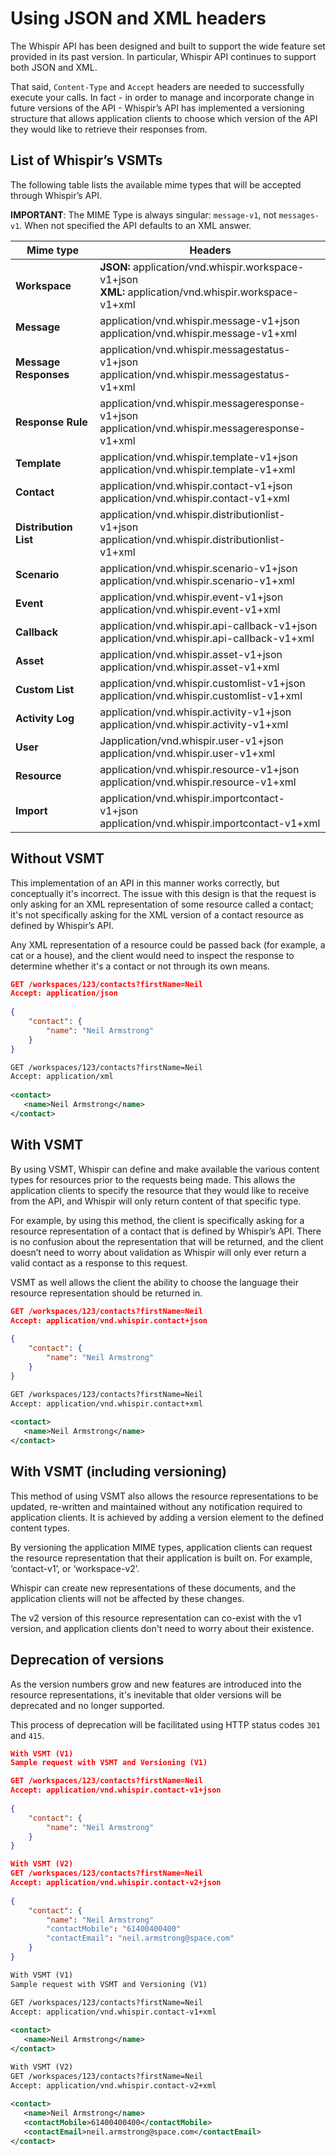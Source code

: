 # Using JSON and XML headers

The Whispir API has been designed and built to support the wide feature set provided in its past version. In particular, Whispir API continues to support both JSON and XML.

That said, `Content-Type` and `Accept` headers are needed to successfully execute your calls. In fact - in order to manage and incorporate change in future versions of the API - Whispir’s API has implemented a versioning structure that allows application clients to choose which version of the API they would like to retrieve their responses from.

## List of Whispir’s VSMTs
The following table lists the available mime types that will be accepted through Whispir’s API.

**IMPORTANT**: The MIME Type is always singular: `message-v1`, not `messages-v1`. When not specified the API defaults to an XML answer.


Mime type | Headers 
---------|----------
 **Workspace** | **JSON:** application/vnd.whispir.workspace-v1+json <br />**XML:** application/vnd.whispir.workspace-v1+xml 
 **Message** | application/vnd.whispir.message-v1+json <br />application/vnd.whispir.message-v1+xml 
 **Message Responses**| application/vnd.whispir.messagestatus-v1+json <br /> application/vnd.whispir.messagestatus-v1+xml
 **Response Rule**| application/vnd.whispir.messageresponse-v1+json <br />application/vnd.whispir.messageresponse-v1+xml
 **Template** | application/vnd.whispir.template-v1+json <br />application/vnd.whispir.template-v1+xml
 **Contact** | application/vnd.whispir.contact-v1+json <br />application/vnd.whispir.contact-v1+xml
 **Distribution List** | 	application/vnd.whispir.distributionlist-v1+json <br />application/vnd.whispir.distributionlist-v1+xml
 **Scenario** | application/vnd.whispir.scenario-v1+json <br />application/vnd.whispir.scenario-v1+xml
 **Event** | application/vnd.whispir.event-v1+json <br />application/vnd.whispir.event-v1+xml 
  **Callback** | application/vnd.whispir.api-callback-v1+json <br />application/vnd.whispir.api-callback-v1+xml 
 **Asset** | application/vnd.whispir.asset-v1+json <br />application/vnd.whispir.asset-v1+xml 
 **Custom List** | application/vnd.whispir.customlist-v1+json <br />application/vnd.whispir.customlist-v1+xml 
  **Activity Log** | application/vnd.whispir.activity-v1+json <br />application/vnd.whispir.activity-v1+xml 
 **User** | Japplication/vnd.whispir.user-v1+json <br />application/vnd.whispir.user-v1+xml 
 **Resource** |application/vnd.whispir.resource-v1+json <br />application/vnd.whispir.resource-v1+xml 
  **Import** | application/vnd.whispir.importcontact-v1+json <br />application/vnd.whispir.importcontact-v1+xml 

## Without VSMT
This implementation of an API in this manner works correctly, but conceptually it's incorrect. The issue with this design is that the request is only asking for an XML representation of some resource called a contact; it's not specifically asking for the XML version of a contact resource as defined by Whispir’s API.

Any XML representation of a resource could be passed back (for example, a cat or a house), and the client would need to inspect the response to determine whether it's a contact or not through its own means.

```JSON
GET /workspaces/123/contacts?firstName=Neil
Accept: application/json
 
{
    "contact": {
        "name": "Neil Armstrong"
    }
}
```
```XML
GET /workspaces/123/contacts?firstName=Neil
Accept: application/xml
 
<contact>
   <name>Neil Armstrong</name>
</contact>
```
## With VSMT

By using VSMT, Whispir can define and make available the various content types for resources prior to the requests being made. This allows the application clients to specify the resource that they would like to receive from the API, and Whispir will only return content of that specific type.

For example, by using this method, the client is specifically asking for a resource representation of a contact that is defined by Whispir’s API. There is no confusion about the representation that will be returned, and the client doesn’t need to worry about validation as Whispir will only ever return a valid contact as a response to this request.

VSMT as well allows the client the ability to choose the language their resource representation should be returned in.

```JSON
GET /workspaces/123/contacts?firstName=Neil
Accept: application/vnd.whispir.contact+json
 
{
    "contact": {
        "name": "Neil Armstrong"
    }
}
```
```XML
GET /workspaces/123/contacts?firstName=Neil
Accept: application/vnd.whispir.contact+xml
 
<contact>
   <name>Neil Armstrong</name>
</contact>
```
## With VSMT (including versioning)

This method of using VSMT also allows the resource representations to be updated, re-written and maintained without any notification required to application clients. It is achieved by adding a version element to the defined content types.

By versioning the application MIME types, application clients can request the resource representation that their application is built on. For example, ‘contact-v1’, or ‘workspace-v2’.

Whispir can create new representations of these documents, and the application clients will not be affected by these changes.

The v2 version of this resource representation can co-exist with the v1 version, and application clients don't need to worry about their existence.

## Deprecation of versions

As the version numbers grow and new features are introduced into the resource representations, it's inevitable that older versions will be deprecated and no longer supported.

This process of deprecation will be facilitated using HTTP status codes `301` and `415`.

```JSON
With VSMT (V1)
Sample request with VSMT and Versioning (V1)

GET /workspaces/123/contacts?firstName=Neil
Accept: application/vnd.whispir.contact-v1+json
 
{
    "contact": {
        "name": "Neil Armstrong"
    }
}

With VSMT (V2)
GET /workspaces/123/contacts?firstName=Neil
Accept: application/vnd.whispir.contact-v2+json
 
{
    "contact": {
        "name": "Neil Armstrong"
        "contactMobile": "61400400400"
        "contactEmail": "neil.armstrong@space.com"
    }
}
```
```XML
With VSMT (V1)
Sample request with VSMT and Versioning (V1)

GET /workspaces/123/contacts?firstName=Neil
Accept: application/vnd.whispir.contact-v1+xml
 
<contact>
   <name>Neil Armstrong</name>
</contact>

With VSMT (V2)
GET /workspaces/123/contacts?firstName=Neil
Accept: application/vnd.whispir.contact-v2+xml
 
<contact>
   <name>Neil Armstrong</name>
   <contactMobile>61400400400</contactMobile>
   <contactEmail>neil.armstrong@space.com</contactEmail>
</contact>
```